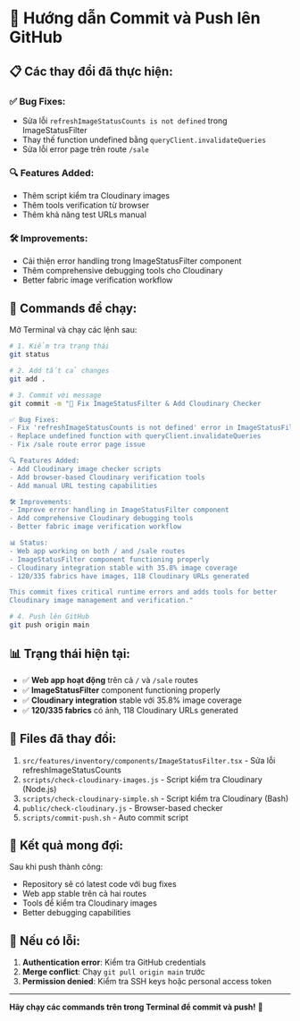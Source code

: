 # 🚀 Hướng dẫn Commit và Push lên GitHub

## 📋 **Các thay đổi đã thực hiện:**

### ✅ **Bug Fixes:**
- Sửa lỗi `refreshImageStatusCounts is not defined` trong ImageStatusFilter
- Thay thế function undefined bằng `queryClient.invalidateQueries`
- Sửa lỗi error page trên route `/sale`

### 🔍 **Features Added:**
- Thêm script kiểm tra Cloudinary images
- Thêm tools verification từ browser
- Thêm khả năng test URLs manual

### 🛠️ **Improvements:**
- Cải thiện error handling trong ImageStatusFilter component
- Thêm comprehensive debugging tools cho Cloudinary
- Better fabric image verification workflow

## 🔧 **Commands để chạy:**

Mở Terminal và chạy các lệnh sau:

```bash
# 1. Kiểm tra trạng thái
git status

# 2. Add tất cả changes
git add .

# 3. Commit với message
git commit -m "🔧 Fix ImageStatusFilter & Add Cloudinary Checker

✅ Bug Fixes:
- Fix 'refreshImageStatusCounts is not defined' error in ImageStatusFilter
- Replace undefined function with queryClient.invalidateQueries
- Fix /sale route error page issue

🔍 Features Added:
- Add Cloudinary image checker scripts
- Add browser-based Cloudinary verification tools
- Add manual URL testing capabilities

🛠️ Improvements:
- Improve error handling in ImageStatusFilter component
- Add comprehensive Cloudinary debugging tools
- Better fabric image verification workflow

📊 Status:
- Web app working on both / and /sale routes
- ImageStatusFilter component functioning properly
- Cloudinary integration stable with 35.8% image coverage
- 120/335 fabrics have images, 118 Cloudinary URLs generated

This commit fixes critical runtime errors and adds tools for better
Cloudinary image management and verification."

# 4. Push lên GitHub
git push origin main
```

## 📊 **Trạng thái hiện tại:**

- ✅ **Web app hoạt động** trên cả `/` và `/sale` routes
- ✅ **ImageStatusFilter** component functioning properly
- ✅ **Cloudinary integration** stable với 35.8% image coverage
- ✅ **120/335 fabrics** có ảnh, 118 Cloudinary URLs generated

## 🔗 **Files đã thay đổi:**

1. `src/features/inventory/components/ImageStatusFilter.tsx` - Sửa lỗi refreshImageStatusCounts
2. `scripts/check-cloudinary-images.js` - Script kiểm tra Cloudinary (Node.js)
3. `scripts/check-cloudinary-simple.sh` - Script kiểm tra Cloudinary (Bash)
4. `public/check-cloudinary.js` - Browser-based checker
5. `scripts/commit-push.sh` - Auto commit script

## 🎯 **Kết quả mong đợi:**

Sau khi push thành công:
- Repository sẽ có latest code với bug fixes
- Web app stable trên cả hai routes
- Tools để kiểm tra Cloudinary images
- Better debugging capabilities

## 🚨 **Nếu có lỗi:**

1. **Authentication error**: Kiểm tra GitHub credentials
2. **Merge conflict**: Chạy `git pull origin main` trước
3. **Permission denied**: Kiểm tra SSH keys hoặc personal access token

---

**Hãy chạy các commands trên trong Terminal để commit và push!** 🚀
